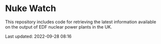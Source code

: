 # Nuke Watch

This repository includes code for retrieving the latest information available on the output of EDF nuclear power plants in the UK.

Last updated: 2022-09-28 08:16